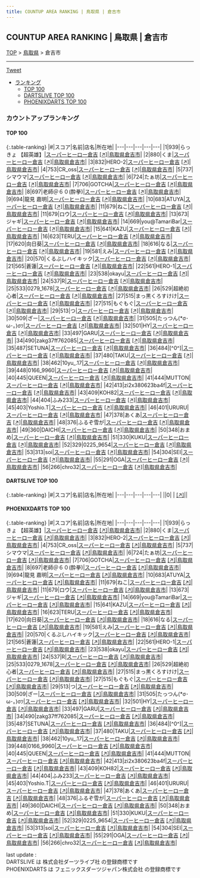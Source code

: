 ```yaml
---
title: COUNTUP AREA RANKING | 鳥取県 | 倉吉市
---
```

## COUNTUP AREA RANKING | 鳥取県 | 倉吉市

[TOP](/darts/rank/) > [鳥取県](/darts/rank/鳥取県/) > 倉吉市

___

<a href="https://twitter.com/share?ref_src=twsrc%5Etfw" data-text="COUNTUP AREA RANKING | 鳥取県倉吉市" class="twitter-share-button" data-hashtags="DARTSLIVE,PHOENIXDARTS,darts,ダーツ" data-show-count="false">Tweet</a>

* [ランキング](#カウントアップランキング)
    * [TOP 100](#top-100)
    * [DARTSLIVE TOP 100](#dartslive-top-100)
    * [PHOENIXDARTS TOP 100](#phoenixdarts-top-100)

### カウントアップランキング

#### TOP 100



{:.table-ranking}
|#|スコア|名前|店名|所在地|
|---|---|---|---|---|
|1|939|<span class="rank-name-pd">らっきょ 【超英雄】</span>|<a href="/darts/rank/shops/6287.html">スーパーヒーロー倉吉</a> <a href="https://vs.phoenixdarts.com/jp/shop/shopDetailInfo/s_6287?s_seq=6287">[↗]</a>|<a href="/darts/rank/鳥取県/倉吉市">鳥取県倉吉市</a>|
|2|880|<span class="rank-name-pd">くま</span>|<a href="/darts/rank/shops/6287.html">スーパーヒーロー倉吉</a> <a href="https://vs.phoenixdarts.com/jp/shop/shopDetailInfo/s_6287?s_seq=6287">[↗]</a>|<a href="/darts/rank/鳥取県/倉吉市">鳥取県倉吉市</a>|
|3|832|<span class="rank-name-pd">HERO-2</span>|<a href="/darts/rank/shops/6287.html">スーパーヒーロー倉吉</a> <a href="https://vs.phoenixdarts.com/jp/shop/shopDetailInfo/s_6287?s_seq=6287">[↗]</a>|<a href="/darts/rank/鳥取県/倉吉市">鳥取県倉吉市</a>|
|4|753|<span class="rank-name-pd">CR_oss</span>|<a href="/darts/rank/shops/6287.html">スーパーヒーロー倉吉</a> <a href="https://vs.phoenixdarts.com/jp/shop/shopDetailInfo/s_6287?s_seq=6287">[↗]</a>|<a href="/darts/rank/鳥取県/倉吉市">鳥取県倉吉市</a>|
|5|737|<span class="rank-name-pd">シマウマ</span>|<a href="/darts/rank/shops/6287.html">スーパーヒーロー倉吉</a> <a href="https://vs.phoenixdarts.com/jp/shop/shopDetailInfo/s_6287?s_seq=6287">[↗]</a>|<a href="/darts/rank/鳥取県/倉吉市">鳥取県倉吉市</a>|
|6|724|<span class="rank-name-pd">たぁ坊</span>|<a href="/darts/rank/shops/6287.html">スーパーヒーロー倉吉</a> <a href="https://vs.phoenixdarts.com/jp/shop/shopDetailInfo/s_6287?s_seq=6287">[↗]</a>|<a href="/darts/rank/鳥取県/倉吉市">鳥取県倉吉市</a>|
|7|706|<span class="rank-name-pd">GOTCHA</span>|<a href="/darts/rank/shops/6287.html">スーパーヒーロー倉吉</a> <a href="https://vs.phoenixdarts.com/jp/shop/shopDetailInfo/s_6287?s_seq=6287">[↗]</a>|<a href="/darts/rank/鳥取県/倉吉市">鳥取県倉吉市</a>|
|8|697|<span class="rank-name-pd">老師＠６０(酔拳)</span>|<a href="/darts/rank/shops/6287.html">スーパーヒーロー倉吉</a> <a href="https://vs.phoenixdarts.com/jp/shop/shopDetailInfo/s_6287?s_seq=6287">[↗]</a>|<a href="/darts/rank/鳥取県/倉吉市">鳥取県倉吉市</a>|
|9|694|<span class="rank-name-pd">龍見 嘉明</span>|<a href="/darts/rank/shops/6287.html">スーパーヒーロー倉吉</a> <a href="https://vs.phoenixdarts.com/jp/shop/shopDetailInfo/s_6287?s_seq=6287">[↗]</a>|<a href="/darts/rank/鳥取県/倉吉市">鳥取県倉吉市</a>|
|10|683|<span class="rank-name-pd">ATUYA</span>|<a href="/darts/rank/shops/6287.html">スーパーヒーロー倉吉</a> <a href="https://vs.phoenixdarts.com/jp/shop/shopDetailInfo/s_6287?s_seq=6287">[↗]</a>|<a href="/darts/rank/鳥取県/倉吉市">鳥取県倉吉市</a>|
|11|679|<span class="rank-name-pd">ねこ</span>|<a href="/darts/rank/shops/6287.html">スーパーヒーロー倉吉</a> <a href="https://vs.phoenixdarts.com/jp/shop/shopDetailInfo/s_6287?s_seq=6287">[↗]</a>|<a href="/darts/rank/鳥取県/倉吉市">鳥取県倉吉市</a>|
|11|679|<span class="rank-name-pd">ロウ</span>|<a href="/darts/rank/shops/6287.html">スーパーヒーロー倉吉</a> <a href="https://vs.phoenixdarts.com/jp/shop/shopDetailInfo/s_6287?s_seq=6287">[↗]</a>|<a href="/darts/rank/鳥取県/倉吉市">鳥取県倉吉市</a>|
|13|673|<span class="rank-name-pd">ジャギ</span>|<a href="/darts/rank/shops/6287.html">スーパーヒーロー倉吉</a> <a href="https://vs.phoenixdarts.com/jp/shop/shopDetailInfo/s_6287?s_seq=6287">[↗]</a>|<a href="/darts/rank/鳥取県/倉吉市">鳥取県倉吉市</a>|
|14|669|<span class="rank-name-pd">you@TamariBar</span>|<a href="/darts/rank/shops/6287.html">スーパーヒーロー倉吉</a> <a href="https://vs.phoenixdarts.com/jp/shop/shopDetailInfo/s_6287?s_seq=6287">[↗]</a>|<a href="/darts/rank/鳥取県/倉吉市">鳥取県倉吉市</a>|
|15|641|<span class="rank-name-pd">KAZU</span>|<a href="/darts/rank/shops/6287.html">スーパーヒーロー倉吉</a> <a href="https://vs.phoenixdarts.com/jp/shop/shopDetailInfo/s_6287?s_seq=6287">[↗]</a>|<a href="/darts/rank/鳥取県/倉吉市">鳥取県倉吉市</a>|
|16|623|<span class="rank-name-pd">TERU</span>|<a href="/darts/rank/shops/6287.html">スーパーヒーロー倉吉</a> <a href="https://vs.phoenixdarts.com/jp/shop/shopDetailInfo/s_6287?s_seq=6287">[↗]</a>|<a href="/darts/rank/鳥取県/倉吉市">鳥取県倉吉市</a>|
|17|620|<span class="rank-name-pd">向日葵</span>|<a href="/darts/rank/shops/6287.html">スーパーヒーロー倉吉</a> <a href="https://vs.phoenixdarts.com/jp/shop/shopDetailInfo/s_6287?s_seq=6287">[↗]</a>|<a href="/darts/rank/鳥取県/倉吉市">鳥取県倉吉市</a>|
|18|616|<span class="rank-name-pd">なる</span>|<a href="/darts/rank/shops/6287.html">スーパーヒーロー倉吉</a> <a href="https://vs.phoenixdarts.com/jp/shop/shopDetailInfo/s_6287?s_seq=6287">[↗]</a>|<a href="/darts/rank/鳥取県/倉吉市">鳥取県倉吉市</a>|
|19|581|<span class="rank-name-pd">えみ</span>|<a href="/darts/rank/shops/6287.html">スーパーヒーロー倉吉</a> <a href="https://vs.phoenixdarts.com/jp/shop/shopDetailInfo/s_6287?s_seq=6287">[↗]</a>|<a href="/darts/rank/鳥取県/倉吉市">鳥取県倉吉市</a>|
|20|570|<span class="rank-name-pd">くるぶしハイキック</span>|<a href="/darts/rank/shops/6287.html">スーパーヒーロー倉吉</a> <a href="https://vs.phoenixdarts.com/jp/shop/shopDetailInfo/s_6287?s_seq=6287">[↗]</a>|<a href="/darts/rank/鳥取県/倉吉市">鳥取県倉吉市</a>|
|21|565|<span class="rank-name-pd">蒼蓮</span>|<a href="/darts/rank/shops/6287.html">スーパーヒーロー倉吉</a> <a href="https://vs.phoenixdarts.com/jp/shop/shopDetailInfo/s_6287?s_seq=6287">[↗]</a>|<a href="/darts/rank/鳥取県/倉吉市">鳥取県倉吉市</a>|
|22|561|<span class="rank-name-pd">HERO-1</span>|<a href="/darts/rank/shops/6287.html">スーパーヒーロー倉吉</a> <a href="https://vs.phoenixdarts.com/jp/shop/shopDetailInfo/s_6287?s_seq=6287">[↗]</a>|<a href="/darts/rank/鳥取県/倉吉市">鳥取県倉吉市</a>|
|23|538|<span class="rank-name-pd">okayu</span>|<a href="/darts/rank/shops/6287.html">スーパーヒーロー倉吉</a> <a href="https://vs.phoenixdarts.com/jp/shop/shopDetailInfo/s_6287?s_seq=6287">[↗]</a>|<a href="/darts/rank/鳥取県/倉吉市">鳥取県倉吉市</a>|
|24|537|<span class="rank-name-pd">R</span>|<a href="/darts/rank/shops/6287.html">スーパーヒーロー倉吉</a> <a href="https://vs.phoenixdarts.com/jp/shop/shopDetailInfo/s_6287?s_seq=6287">[↗]</a>|<a href="/darts/rank/鳥取県/倉吉市">鳥取県倉吉市</a>|
|25|533|<span class="rank-name-pd">0279_1678</span>|<a href="/darts/rank/shops/6287.html">スーパーヒーロー倉吉</a> <a href="https://vs.phoenixdarts.com/jp/shop/shopDetailInfo/s_6287?s_seq=6287">[↗]</a>|<a href="/darts/rank/鳥取県/倉吉市">鳥取県倉吉市</a>|
|26|529|<span class="rank-name-pd">超絶初心者</span>|<a href="/darts/rank/shops/6287.html">スーパーヒーロー倉吉</a> <a href="https://vs.phoenixdarts.com/jp/shop/shopDetailInfo/s_6287?s_seq=6287">[↗]</a>|<a href="/darts/rank/鳥取県/倉吉市">鳥取県倉吉市</a>|
|27|515|<span class="rank-name-pd">まっ黒くろすけけ</span>|<a href="/darts/rank/shops/6287.html">スーパーヒーロー倉吉</a> <a href="https://vs.phoenixdarts.com/jp/shop/shopDetailInfo/s_6287?s_seq=6287">[↗]</a>|<a href="/darts/rank/鳥取県/倉吉市">鳥取県倉吉市</a>|
|27|515|<span class="rank-name-pd">もぐもぐ</span>|<a href="/darts/rank/shops/6287.html">スーパーヒーロー倉吉</a> <a href="https://vs.phoenixdarts.com/jp/shop/shopDetailInfo/s_6287?s_seq=6287">[↗]</a>|<a href="/darts/rank/鳥取県/倉吉市">鳥取県倉吉市</a>|
|29|513|<span class="rank-name-pd">つ</span>|<a href="/darts/rank/shops/6287.html">スーパーヒーロー倉吉</a> <a href="https://vs.phoenixdarts.com/jp/shop/shopDetailInfo/s_6287?s_seq=6287">[↗]</a>|<a href="/darts/rank/鳥取県/倉吉市">鳥取県倉吉市</a>|
|30|509|<span class="rank-name-pd">ざー</span>|<a href="/darts/rank/shops/6287.html">スーパーヒーロー倉吉</a> <a href="https://vs.phoenixdarts.com/jp/shop/shopDetailInfo/s_6287?s_seq=6287">[↗]</a>|<a href="/darts/rank/鳥取県/倉吉市">鳥取県倉吉市</a>|
|31|505|<span class="rank-name-pd">たっつん(*σ･ω･｡)σﾂ</span>|<a href="/darts/rank/shops/6287.html">スーパーヒーロー倉吉</a> <a href="https://vs.phoenixdarts.com/jp/shop/shopDetailInfo/s_6287?s_seq=6287">[↗]</a>|<a href="/darts/rank/鳥取県/倉吉市">鳥取県倉吉市</a>|
|32|501|<span class="rank-name-pd">HY</span>|<a href="/darts/rank/shops/6287.html">スーパーヒーロー倉吉</a> <a href="https://vs.phoenixdarts.com/jp/shop/shopDetailInfo/s_6287?s_seq=6287">[↗]</a>|<a href="/darts/rank/鳥取県/倉吉市">鳥取県倉吉市</a>|
|33|497|<span class="rank-name-pd">GARU</span>|<a href="/darts/rank/shops/6287.html">スーパーヒーロー倉吉</a> <a href="https://vs.phoenixdarts.com/jp/shop/shopDetailInfo/s_6287?s_seq=6287">[↗]</a>|<a href="/darts/rank/鳥取県/倉吉市">鳥取県倉吉市</a>|
|34|490|<span class="rank-name-pd">zakg37ff762085</span>|<a href="/darts/rank/shops/6287.html">スーパーヒーロー倉吉</a> <a href="https://vs.phoenixdarts.com/jp/shop/shopDetailInfo/s_6287?s_seq=6287">[↗]</a>|<a href="/darts/rank/鳥取県/倉吉市">鳥取県倉吉市</a>|
|35|487|<span class="rank-name-pd">SETUNA</span>|<a href="/darts/rank/shops/6287.html">スーパーヒーロー倉吉</a> <a href="https://vs.phoenixdarts.com/jp/shop/shopDetailInfo/s_6287?s_seq=6287">[↗]</a>|<a href="/darts/rank/鳥取県/倉吉市">鳥取県倉吉市</a>|
|36|484|<span class="rank-name-pd">[^0^]</span>|<a href="/darts/rank/shops/6287.html">スーパーヒーロー倉吉</a> <a href="https://vs.phoenixdarts.com/jp/shop/shopDetailInfo/s_6287?s_seq=6287">[↗]</a>|<a href="/darts/rank/鳥取県/倉吉市">鳥取県倉吉市</a>|
|37|480|<span class="rank-name-pd">TAKU</span>|<a href="/darts/rank/shops/6287.html">スーパーヒーロー倉吉</a> <a href="https://vs.phoenixdarts.com/jp/shop/shopDetailInfo/s_6287?s_seq=6287">[↗]</a>|<a href="/darts/rank/鳥取県/倉吉市">鳥取県倉吉市</a>|
|38|462|<span class="rank-name-pd">10yu_.17</span>|<a href="/darts/rank/shops/6287.html">スーパーヒーロー倉吉</a> <a href="https://vs.phoenixdarts.com/jp/shop/shopDetailInfo/s_6287?s_seq=6287">[↗]</a>|<a href="/darts/rank/鳥取県/倉吉市">鳥取県倉吉市</a>|
|39|448|<span class="rank-name-pd">0166_9960</span>|<a href="/darts/rank/shops/6287.html">スーパーヒーロー倉吉</a> <a href="https://vs.phoenixdarts.com/jp/shop/shopDetailInfo/s_6287?s_seq=6287">[↗]</a>|<a href="/darts/rank/鳥取県/倉吉市">鳥取県倉吉市</a>|
|40|445|<span class="rank-name-pd">QUEEN</span>|<a href="/darts/rank/shops/6287.html">スーパーヒーロー倉吉</a> <a href="https://vs.phoenixdarts.com/jp/shop/shopDetailInfo/s_6287?s_seq=6287">[↗]</a>|<a href="/darts/rank/鳥取県/倉吉市">鳥取県倉吉市</a>|
|41|444|<span class="rank-name-pd">MUTTON</span>|<a href="/darts/rank/shops/6287.html">スーパーヒーロー倉吉</a> <a href="https://vs.phoenixdarts.com/jp/shop/shopDetailInfo/s_6287?s_seq=6287">[↗]</a>|<a href="/darts/rank/鳥取県/倉吉市">鳥取県倉吉市</a>|
|42|413|<span class="rank-name-pd">zi2x380623ba4f</span>|<a href="/darts/rank/shops/6287.html">スーパーヒーロー倉吉</a> <a href="https://vs.phoenixdarts.com/jp/shop/shopDetailInfo/s_6287?s_seq=6287">[↗]</a>|<a href="/darts/rank/鳥取県/倉吉市">鳥取県倉吉市</a>|
|43|409|<span class="rank-name-pd">KOH82</span>|<a href="/darts/rank/shops/6287.html">スーパーヒーロー倉吉</a> <a href="https://vs.phoenixdarts.com/jp/shop/shopDetailInfo/s_6287?s_seq=6287">[↗]</a>|<a href="/darts/rank/鳥取県/倉吉市">鳥取県倉吉市</a>|
|44|404|<span class="rank-name-pd">ふみ233</span>|<a href="/darts/rank/shops/6287.html">スーパーヒーロー倉吉</a> <a href="https://vs.phoenixdarts.com/jp/shop/shopDetailInfo/s_6287?s_seq=6287">[↗]</a>|<a href="/darts/rank/鳥取県/倉吉市">鳥取県倉吉市</a>|
|45|403|<span class="rank-name-pd">Yoshio.T</span>|<a href="/darts/rank/shops/6287.html">スーパーヒーロー倉吉</a> <a href="https://vs.phoenixdarts.com/jp/shop/shopDetailInfo/s_6287?s_seq=6287">[↗]</a>|<a href="/darts/rank/鳥取県/倉吉市">鳥取県倉吉市</a>|
|46|401|<span class="rank-name-pd">URURU</span>|<a href="/darts/rank/shops/6287.html">スーパーヒーロー倉吉</a> <a href="https://vs.phoenixdarts.com/jp/shop/shopDetailInfo/s_6287?s_seq=6287">[↗]</a>|<a href="/darts/rank/鳥取県/倉吉市">鳥取県倉吉市</a>|
|47|378|<span class="rank-name-pd">あくあ</span>|<a href="/darts/rank/shops/6287.html">スーパーヒーロー倉吉</a> <a href="https://vs.phoenixdarts.com/jp/shop/shopDetailInfo/s_6287?s_seq=6287">[↗]</a>|<a href="/darts/rank/鳥取県/倉吉市">鳥取県倉吉市</a>|
|48|376|<span class="rank-name-pd">ふるぞ雪が</span>|<a href="/darts/rank/shops/6287.html">スーパーヒーロー倉吉</a> <a href="https://vs.phoenixdarts.com/jp/shop/shopDetailInfo/s_6287?s_seq=6287">[↗]</a>|<a href="/darts/rank/鳥取県/倉吉市">鳥取県倉吉市</a>|
|49|360|<span class="rank-name-pd">DAICHI</span>|<a href="/darts/rank/shops/6287.html">スーパーヒーロー倉吉</a> <a href="https://vs.phoenixdarts.com/jp/shop/shopDetailInfo/s_6287?s_seq=6287">[↗]</a>|<a href="/darts/rank/鳥取県/倉吉市">鳥取県倉吉市</a>|
|50|348|<span class="rank-name-pd">おまめ</span>|<a href="/darts/rank/shops/6287.html">スーパーヒーロー倉吉</a> <a href="https://vs.phoenixdarts.com/jp/shop/shopDetailInfo/s_6287?s_seq=6287">[↗]</a>|<a href="/darts/rank/鳥取県/倉吉市">鳥取県倉吉市</a>|
|51|330|<span class="rank-name-pd">KUKU</span>|<a href="/darts/rank/shops/6287.html">スーパーヒーロー倉吉</a> <a href="https://vs.phoenixdarts.com/jp/shop/shopDetailInfo/s_6287?s_seq=6287">[↗]</a>|<a href="/darts/rank/鳥取県/倉吉市">鳥取県倉吉市</a>|
|52|329|<span class="rank-name-pd">0225_9654</span>|<a href="/darts/rank/shops/6287.html">スーパーヒーロー倉吉</a> <a href="https://vs.phoenixdarts.com/jp/shop/shopDetailInfo/s_6287?s_seq=6287">[↗]</a>|<a href="/darts/rank/鳥取県/倉吉市">鳥取県倉吉市</a>|
|53|313|<span class="rank-name-pd">soi</span>|<a href="/darts/rank/shops/6287.html">スーパーヒーロー倉吉</a> <a href="https://vs.phoenixdarts.com/jp/shop/shopDetailInfo/s_6287?s_seq=6287">[↗]</a>|<a href="/darts/rank/鳥取県/倉吉市">鳥取県倉吉市</a>|
|54|304|<span class="rank-name-pd">SEI</span>|<a href="/darts/rank/shops/6287.html">スーパーヒーロー倉吉</a> <a href="https://vs.phoenixdarts.com/jp/shop/shopDetailInfo/s_6287?s_seq=6287">[↗]</a>|<a href="/darts/rank/鳥取県/倉吉市">鳥取県倉吉市</a>|
|55|291|<span class="rank-name-pd">OGA</span>|<a href="/darts/rank/shops/6287.html">スーパーヒーロー倉吉</a> <a href="https://vs.phoenixdarts.com/jp/shop/shopDetailInfo/s_6287?s_seq=6287">[↗]</a>|<a href="/darts/rank/鳥取県/倉吉市">鳥取県倉吉市</a>|
|56|266|<span class="rank-name-pd">chro32</span>|<a href="/darts/rank/shops/6287.html">スーパーヒーロー倉吉</a> <a href="https://vs.phoenixdarts.com/jp/shop/shopDetailInfo/s_6287?s_seq=6287">[↗]</a>|<a href="/darts/rank/鳥取県/倉吉市">鳥取県倉吉市</a>|


#### DARTSLIVE TOP 100



{:.table-ranking}
|#|スコア|名前|店名|所在地|
|---|---|---|---|---|
||0|<span class="rank-name-dl"> </span>|<a href="/darts/rank/shops/.html"></a> <a href="">[↗]</a>|<a href="/darts/rank//"></a>|


#### PHOENIXDARTS TOP 100



{:.table-ranking}
|#|スコア|名前|店名|所在地|
|---|---|---|---|---|
|1|939|<span class="rank-name-pd">らっきょ 【超英雄】</span>|<a href="/darts/rank/shops/6287.html">スーパーヒーロー倉吉</a> <a href="https://vs.phoenixdarts.com/jp/shop/shopDetailInfo/s_6287?s_seq=6287">[↗]</a>|<a href="/darts/rank/鳥取県/倉吉市">鳥取県倉吉市</a>|
|2|880|<span class="rank-name-pd">くま</span>|<a href="/darts/rank/shops/6287.html">スーパーヒーロー倉吉</a> <a href="https://vs.phoenixdarts.com/jp/shop/shopDetailInfo/s_6287?s_seq=6287">[↗]</a>|<a href="/darts/rank/鳥取県/倉吉市">鳥取県倉吉市</a>|
|3|832|<span class="rank-name-pd">HERO-2</span>|<a href="/darts/rank/shops/6287.html">スーパーヒーロー倉吉</a> <a href="https://vs.phoenixdarts.com/jp/shop/shopDetailInfo/s_6287?s_seq=6287">[↗]</a>|<a href="/darts/rank/鳥取県/倉吉市">鳥取県倉吉市</a>|
|4|753|<span class="rank-name-pd">CR_oss</span>|<a href="/darts/rank/shops/6287.html">スーパーヒーロー倉吉</a> <a href="https://vs.phoenixdarts.com/jp/shop/shopDetailInfo/s_6287?s_seq=6287">[↗]</a>|<a href="/darts/rank/鳥取県/倉吉市">鳥取県倉吉市</a>|
|5|737|<span class="rank-name-pd">シマウマ</span>|<a href="/darts/rank/shops/6287.html">スーパーヒーロー倉吉</a> <a href="https://vs.phoenixdarts.com/jp/shop/shopDetailInfo/s_6287?s_seq=6287">[↗]</a>|<a href="/darts/rank/鳥取県/倉吉市">鳥取県倉吉市</a>|
|6|724|<span class="rank-name-pd">たぁ坊</span>|<a href="/darts/rank/shops/6287.html">スーパーヒーロー倉吉</a> <a href="https://vs.phoenixdarts.com/jp/shop/shopDetailInfo/s_6287?s_seq=6287">[↗]</a>|<a href="/darts/rank/鳥取県/倉吉市">鳥取県倉吉市</a>|
|7|706|<span class="rank-name-pd">GOTCHA</span>|<a href="/darts/rank/shops/6287.html">スーパーヒーロー倉吉</a> <a href="https://vs.phoenixdarts.com/jp/shop/shopDetailInfo/s_6287?s_seq=6287">[↗]</a>|<a href="/darts/rank/鳥取県/倉吉市">鳥取県倉吉市</a>|
|8|697|<span class="rank-name-pd">老師＠６０(酔拳)</span>|<a href="/darts/rank/shops/6287.html">スーパーヒーロー倉吉</a> <a href="https://vs.phoenixdarts.com/jp/shop/shopDetailInfo/s_6287?s_seq=6287">[↗]</a>|<a href="/darts/rank/鳥取県/倉吉市">鳥取県倉吉市</a>|
|9|694|<span class="rank-name-pd">龍見 嘉明</span>|<a href="/darts/rank/shops/6287.html">スーパーヒーロー倉吉</a> <a href="https://vs.phoenixdarts.com/jp/shop/shopDetailInfo/s_6287?s_seq=6287">[↗]</a>|<a href="/darts/rank/鳥取県/倉吉市">鳥取県倉吉市</a>|
|10|683|<span class="rank-name-pd">ATUYA</span>|<a href="/darts/rank/shops/6287.html">スーパーヒーロー倉吉</a> <a href="https://vs.phoenixdarts.com/jp/shop/shopDetailInfo/s_6287?s_seq=6287">[↗]</a>|<a href="/darts/rank/鳥取県/倉吉市">鳥取県倉吉市</a>|
|11|679|<span class="rank-name-pd">ねこ</span>|<a href="/darts/rank/shops/6287.html">スーパーヒーロー倉吉</a> <a href="https://vs.phoenixdarts.com/jp/shop/shopDetailInfo/s_6287?s_seq=6287">[↗]</a>|<a href="/darts/rank/鳥取県/倉吉市">鳥取県倉吉市</a>|
|11|679|<span class="rank-name-pd">ロウ</span>|<a href="/darts/rank/shops/6287.html">スーパーヒーロー倉吉</a> <a href="https://vs.phoenixdarts.com/jp/shop/shopDetailInfo/s_6287?s_seq=6287">[↗]</a>|<a href="/darts/rank/鳥取県/倉吉市">鳥取県倉吉市</a>|
|13|673|<span class="rank-name-pd">ジャギ</span>|<a href="/darts/rank/shops/6287.html">スーパーヒーロー倉吉</a> <a href="https://vs.phoenixdarts.com/jp/shop/shopDetailInfo/s_6287?s_seq=6287">[↗]</a>|<a href="/darts/rank/鳥取県/倉吉市">鳥取県倉吉市</a>|
|14|669|<span class="rank-name-pd">you@TamariBar</span>|<a href="/darts/rank/shops/6287.html">スーパーヒーロー倉吉</a> <a href="https://vs.phoenixdarts.com/jp/shop/shopDetailInfo/s_6287?s_seq=6287">[↗]</a>|<a href="/darts/rank/鳥取県/倉吉市">鳥取県倉吉市</a>|
|15|641|<span class="rank-name-pd">KAZU</span>|<a href="/darts/rank/shops/6287.html">スーパーヒーロー倉吉</a> <a href="https://vs.phoenixdarts.com/jp/shop/shopDetailInfo/s_6287?s_seq=6287">[↗]</a>|<a href="/darts/rank/鳥取県/倉吉市">鳥取県倉吉市</a>|
|16|623|<span class="rank-name-pd">TERU</span>|<a href="/darts/rank/shops/6287.html">スーパーヒーロー倉吉</a> <a href="https://vs.phoenixdarts.com/jp/shop/shopDetailInfo/s_6287?s_seq=6287">[↗]</a>|<a href="/darts/rank/鳥取県/倉吉市">鳥取県倉吉市</a>|
|17|620|<span class="rank-name-pd">向日葵</span>|<a href="/darts/rank/shops/6287.html">スーパーヒーロー倉吉</a> <a href="https://vs.phoenixdarts.com/jp/shop/shopDetailInfo/s_6287?s_seq=6287">[↗]</a>|<a href="/darts/rank/鳥取県/倉吉市">鳥取県倉吉市</a>|
|18|616|<span class="rank-name-pd">なる</span>|<a href="/darts/rank/shops/6287.html">スーパーヒーロー倉吉</a> <a href="https://vs.phoenixdarts.com/jp/shop/shopDetailInfo/s_6287?s_seq=6287">[↗]</a>|<a href="/darts/rank/鳥取県/倉吉市">鳥取県倉吉市</a>|
|19|581|<span class="rank-name-pd">えみ</span>|<a href="/darts/rank/shops/6287.html">スーパーヒーロー倉吉</a> <a href="https://vs.phoenixdarts.com/jp/shop/shopDetailInfo/s_6287?s_seq=6287">[↗]</a>|<a href="/darts/rank/鳥取県/倉吉市">鳥取県倉吉市</a>|
|20|570|<span class="rank-name-pd">くるぶしハイキック</span>|<a href="/darts/rank/shops/6287.html">スーパーヒーロー倉吉</a> <a href="https://vs.phoenixdarts.com/jp/shop/shopDetailInfo/s_6287?s_seq=6287">[↗]</a>|<a href="/darts/rank/鳥取県/倉吉市">鳥取県倉吉市</a>|
|21|565|<span class="rank-name-pd">蒼蓮</span>|<a href="/darts/rank/shops/6287.html">スーパーヒーロー倉吉</a> <a href="https://vs.phoenixdarts.com/jp/shop/shopDetailInfo/s_6287?s_seq=6287">[↗]</a>|<a href="/darts/rank/鳥取県/倉吉市">鳥取県倉吉市</a>|
|22|561|<span class="rank-name-pd">HERO-1</span>|<a href="/darts/rank/shops/6287.html">スーパーヒーロー倉吉</a> <a href="https://vs.phoenixdarts.com/jp/shop/shopDetailInfo/s_6287?s_seq=6287">[↗]</a>|<a href="/darts/rank/鳥取県/倉吉市">鳥取県倉吉市</a>|
|23|538|<span class="rank-name-pd">okayu</span>|<a href="/darts/rank/shops/6287.html">スーパーヒーロー倉吉</a> <a href="https://vs.phoenixdarts.com/jp/shop/shopDetailInfo/s_6287?s_seq=6287">[↗]</a>|<a href="/darts/rank/鳥取県/倉吉市">鳥取県倉吉市</a>|
|24|537|<span class="rank-name-pd">R</span>|<a href="/darts/rank/shops/6287.html">スーパーヒーロー倉吉</a> <a href="https://vs.phoenixdarts.com/jp/shop/shopDetailInfo/s_6287?s_seq=6287">[↗]</a>|<a href="/darts/rank/鳥取県/倉吉市">鳥取県倉吉市</a>|
|25|533|<span class="rank-name-pd">0279_1678</span>|<a href="/darts/rank/shops/6287.html">スーパーヒーロー倉吉</a> <a href="https://vs.phoenixdarts.com/jp/shop/shopDetailInfo/s_6287?s_seq=6287">[↗]</a>|<a href="/darts/rank/鳥取県/倉吉市">鳥取県倉吉市</a>|
|26|529|<span class="rank-name-pd">超絶初心者</span>|<a href="/darts/rank/shops/6287.html">スーパーヒーロー倉吉</a> <a href="https://vs.phoenixdarts.com/jp/shop/shopDetailInfo/s_6287?s_seq=6287">[↗]</a>|<a href="/darts/rank/鳥取県/倉吉市">鳥取県倉吉市</a>|
|27|515|<span class="rank-name-pd">まっ黒くろすけけ</span>|<a href="/darts/rank/shops/6287.html">スーパーヒーロー倉吉</a> <a href="https://vs.phoenixdarts.com/jp/shop/shopDetailInfo/s_6287?s_seq=6287">[↗]</a>|<a href="/darts/rank/鳥取県/倉吉市">鳥取県倉吉市</a>|
|27|515|<span class="rank-name-pd">もぐもぐ</span>|<a href="/darts/rank/shops/6287.html">スーパーヒーロー倉吉</a> <a href="https://vs.phoenixdarts.com/jp/shop/shopDetailInfo/s_6287?s_seq=6287">[↗]</a>|<a href="/darts/rank/鳥取県/倉吉市">鳥取県倉吉市</a>|
|29|513|<span class="rank-name-pd">つ</span>|<a href="/darts/rank/shops/6287.html">スーパーヒーロー倉吉</a> <a href="https://vs.phoenixdarts.com/jp/shop/shopDetailInfo/s_6287?s_seq=6287">[↗]</a>|<a href="/darts/rank/鳥取県/倉吉市">鳥取県倉吉市</a>|
|30|509|<span class="rank-name-pd">ざー</span>|<a href="/darts/rank/shops/6287.html">スーパーヒーロー倉吉</a> <a href="https://vs.phoenixdarts.com/jp/shop/shopDetailInfo/s_6287?s_seq=6287">[↗]</a>|<a href="/darts/rank/鳥取県/倉吉市">鳥取県倉吉市</a>|
|31|505|<span class="rank-name-pd">たっつん(*σ･ω･｡)σﾂ</span>|<a href="/darts/rank/shops/6287.html">スーパーヒーロー倉吉</a> <a href="https://vs.phoenixdarts.com/jp/shop/shopDetailInfo/s_6287?s_seq=6287">[↗]</a>|<a href="/darts/rank/鳥取県/倉吉市">鳥取県倉吉市</a>|
|32|501|<span class="rank-name-pd">HY</span>|<a href="/darts/rank/shops/6287.html">スーパーヒーロー倉吉</a> <a href="https://vs.phoenixdarts.com/jp/shop/shopDetailInfo/s_6287?s_seq=6287">[↗]</a>|<a href="/darts/rank/鳥取県/倉吉市">鳥取県倉吉市</a>|
|33|497|<span class="rank-name-pd">GARU</span>|<a href="/darts/rank/shops/6287.html">スーパーヒーロー倉吉</a> <a href="https://vs.phoenixdarts.com/jp/shop/shopDetailInfo/s_6287?s_seq=6287">[↗]</a>|<a href="/darts/rank/鳥取県/倉吉市">鳥取県倉吉市</a>|
|34|490|<span class="rank-name-pd">zakg37ff762085</span>|<a href="/darts/rank/shops/6287.html">スーパーヒーロー倉吉</a> <a href="https://vs.phoenixdarts.com/jp/shop/shopDetailInfo/s_6287?s_seq=6287">[↗]</a>|<a href="/darts/rank/鳥取県/倉吉市">鳥取県倉吉市</a>|
|35|487|<span class="rank-name-pd">SETUNA</span>|<a href="/darts/rank/shops/6287.html">スーパーヒーロー倉吉</a> <a href="https://vs.phoenixdarts.com/jp/shop/shopDetailInfo/s_6287?s_seq=6287">[↗]</a>|<a href="/darts/rank/鳥取県/倉吉市">鳥取県倉吉市</a>|
|36|484|<span class="rank-name-pd">[^0^]</span>|<a href="/darts/rank/shops/6287.html">スーパーヒーロー倉吉</a> <a href="https://vs.phoenixdarts.com/jp/shop/shopDetailInfo/s_6287?s_seq=6287">[↗]</a>|<a href="/darts/rank/鳥取県/倉吉市">鳥取県倉吉市</a>|
|37|480|<span class="rank-name-pd">TAKU</span>|<a href="/darts/rank/shops/6287.html">スーパーヒーロー倉吉</a> <a href="https://vs.phoenixdarts.com/jp/shop/shopDetailInfo/s_6287?s_seq=6287">[↗]</a>|<a href="/darts/rank/鳥取県/倉吉市">鳥取県倉吉市</a>|
|38|462|<span class="rank-name-pd">10yu_.17</span>|<a href="/darts/rank/shops/6287.html">スーパーヒーロー倉吉</a> <a href="https://vs.phoenixdarts.com/jp/shop/shopDetailInfo/s_6287?s_seq=6287">[↗]</a>|<a href="/darts/rank/鳥取県/倉吉市">鳥取県倉吉市</a>|
|39|448|<span class="rank-name-pd">0166_9960</span>|<a href="/darts/rank/shops/6287.html">スーパーヒーロー倉吉</a> <a href="https://vs.phoenixdarts.com/jp/shop/shopDetailInfo/s_6287?s_seq=6287">[↗]</a>|<a href="/darts/rank/鳥取県/倉吉市">鳥取県倉吉市</a>|
|40|445|<span class="rank-name-pd">QUEEN</span>|<a href="/darts/rank/shops/6287.html">スーパーヒーロー倉吉</a> <a href="https://vs.phoenixdarts.com/jp/shop/shopDetailInfo/s_6287?s_seq=6287">[↗]</a>|<a href="/darts/rank/鳥取県/倉吉市">鳥取県倉吉市</a>|
|41|444|<span class="rank-name-pd">MUTTON</span>|<a href="/darts/rank/shops/6287.html">スーパーヒーロー倉吉</a> <a href="https://vs.phoenixdarts.com/jp/shop/shopDetailInfo/s_6287?s_seq=6287">[↗]</a>|<a href="/darts/rank/鳥取県/倉吉市">鳥取県倉吉市</a>|
|42|413|<span class="rank-name-pd">zi2x380623ba4f</span>|<a href="/darts/rank/shops/6287.html">スーパーヒーロー倉吉</a> <a href="https://vs.phoenixdarts.com/jp/shop/shopDetailInfo/s_6287?s_seq=6287">[↗]</a>|<a href="/darts/rank/鳥取県/倉吉市">鳥取県倉吉市</a>|
|43|409|<span class="rank-name-pd">KOH82</span>|<a href="/darts/rank/shops/6287.html">スーパーヒーロー倉吉</a> <a href="https://vs.phoenixdarts.com/jp/shop/shopDetailInfo/s_6287?s_seq=6287">[↗]</a>|<a href="/darts/rank/鳥取県/倉吉市">鳥取県倉吉市</a>|
|44|404|<span class="rank-name-pd">ふみ233</span>|<a href="/darts/rank/shops/6287.html">スーパーヒーロー倉吉</a> <a href="https://vs.phoenixdarts.com/jp/shop/shopDetailInfo/s_6287?s_seq=6287">[↗]</a>|<a href="/darts/rank/鳥取県/倉吉市">鳥取県倉吉市</a>|
|45|403|<span class="rank-name-pd">Yoshio.T</span>|<a href="/darts/rank/shops/6287.html">スーパーヒーロー倉吉</a> <a href="https://vs.phoenixdarts.com/jp/shop/shopDetailInfo/s_6287?s_seq=6287">[↗]</a>|<a href="/darts/rank/鳥取県/倉吉市">鳥取県倉吉市</a>|
|46|401|<span class="rank-name-pd">URURU</span>|<a href="/darts/rank/shops/6287.html">スーパーヒーロー倉吉</a> <a href="https://vs.phoenixdarts.com/jp/shop/shopDetailInfo/s_6287?s_seq=6287">[↗]</a>|<a href="/darts/rank/鳥取県/倉吉市">鳥取県倉吉市</a>|
|47|378|<span class="rank-name-pd">あくあ</span>|<a href="/darts/rank/shops/6287.html">スーパーヒーロー倉吉</a> <a href="https://vs.phoenixdarts.com/jp/shop/shopDetailInfo/s_6287?s_seq=6287">[↗]</a>|<a href="/darts/rank/鳥取県/倉吉市">鳥取県倉吉市</a>|
|48|376|<span class="rank-name-pd">ふるぞ雪が</span>|<a href="/darts/rank/shops/6287.html">スーパーヒーロー倉吉</a> <a href="https://vs.phoenixdarts.com/jp/shop/shopDetailInfo/s_6287?s_seq=6287">[↗]</a>|<a href="/darts/rank/鳥取県/倉吉市">鳥取県倉吉市</a>|
|49|360|<span class="rank-name-pd">DAICHI</span>|<a href="/darts/rank/shops/6287.html">スーパーヒーロー倉吉</a> <a href="https://vs.phoenixdarts.com/jp/shop/shopDetailInfo/s_6287?s_seq=6287">[↗]</a>|<a href="/darts/rank/鳥取県/倉吉市">鳥取県倉吉市</a>|
|50|348|<span class="rank-name-pd">おまめ</span>|<a href="/darts/rank/shops/6287.html">スーパーヒーロー倉吉</a> <a href="https://vs.phoenixdarts.com/jp/shop/shopDetailInfo/s_6287?s_seq=6287">[↗]</a>|<a href="/darts/rank/鳥取県/倉吉市">鳥取県倉吉市</a>|
|51|330|<span class="rank-name-pd">KUKU</span>|<a href="/darts/rank/shops/6287.html">スーパーヒーロー倉吉</a> <a href="https://vs.phoenixdarts.com/jp/shop/shopDetailInfo/s_6287?s_seq=6287">[↗]</a>|<a href="/darts/rank/鳥取県/倉吉市">鳥取県倉吉市</a>|
|52|329|<span class="rank-name-pd">0225_9654</span>|<a href="/darts/rank/shops/6287.html">スーパーヒーロー倉吉</a> <a href="https://vs.phoenixdarts.com/jp/shop/shopDetailInfo/s_6287?s_seq=6287">[↗]</a>|<a href="/darts/rank/鳥取県/倉吉市">鳥取県倉吉市</a>|
|53|313|<span class="rank-name-pd">soi</span>|<a href="/darts/rank/shops/6287.html">スーパーヒーロー倉吉</a> <a href="https://vs.phoenixdarts.com/jp/shop/shopDetailInfo/s_6287?s_seq=6287">[↗]</a>|<a href="/darts/rank/鳥取県/倉吉市">鳥取県倉吉市</a>|
|54|304|<span class="rank-name-pd">SEI</span>|<a href="/darts/rank/shops/6287.html">スーパーヒーロー倉吉</a> <a href="https://vs.phoenixdarts.com/jp/shop/shopDetailInfo/s_6287?s_seq=6287">[↗]</a>|<a href="/darts/rank/鳥取県/倉吉市">鳥取県倉吉市</a>|
|55|291|<span class="rank-name-pd">OGA</span>|<a href="/darts/rank/shops/6287.html">スーパーヒーロー倉吉</a> <a href="https://vs.phoenixdarts.com/jp/shop/shopDetailInfo/s_6287?s_seq=6287">[↗]</a>|<a href="/darts/rank/鳥取県/倉吉市">鳥取県倉吉市</a>|
|56|266|<span class="rank-name-pd">chro32</span>|<a href="/darts/rank/shops/6287.html">スーパーヒーロー倉吉</a> <a href="https://vs.phoenixdarts.com/jp/shop/shopDetailInfo/s_6287?s_seq=6287">[↗]</a>|<a href="/darts/rank/鳥取県/倉吉市">鳥取県倉吉市</a>|


<div class="footer border-top border-gray-light mt-5 pt-3 text-right text-gray">
    last update : <span style="font-weight: italic" id="foot_last_modified"></span><br />
    DARTSLIVE は 株式会社ダーツライブ社 の登録商標です<br />
    PHOENIXDARTS は フェニックスダーツジャパン株式会社 の登録商標です<br />
</div>

<script src="https://cdnjs.cloudflare.com/ajax/libs/jquery.tablesorter/2.31.3/js/jquery.tablesorter.min.js" integrity="sha512-qzgd5cYSZcosqpzpn7zF2ZId8f/8CHmFKZ8j7mU4OUXTNRd5g+ZHBPsgKEwoqxCtdQvExE5LprwwPAgoicguNg==" crossorigin="anonymous" referrerpolicy="no-referrer"></script>
<link rel="stylesheet" href="https://cdnjs.cloudflare.com/ajax/libs/jquery.tablesorter/2.31.3/css/theme.default.min.css" integrity="sha512-wghhOJkjQX0Lh3NSWvNKeZ0ZpNn+SPVXX1Qyc9OCaogADktxrBiBdKGDoqVUOyhStvMBmJQ8ZdMHiR3wuEq8+w==" crossorigin="anonymous" referrerpolicy="no-referrer" />
<script>
$(function() {
    $(".table-ranking").tablesorter({sortList:[[0, 0]]});
    $("#foot_last_modified").text(formatDate(new Date(document.lastModified), 'yyyy-MM-dd HH:mm:ss'));
});
</script>

<script async src="https://platform.twitter.com/widgets.js" charset="utf-8"></script>